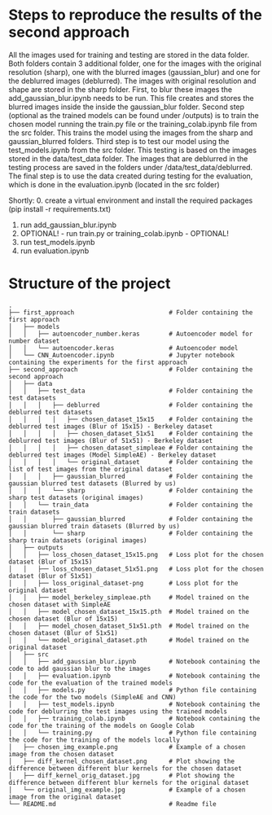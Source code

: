 # Steps to reproduce the results of the second approach

All the images used for training and testing are stored in the data folder. Both folders contain 3 additional folder, one for the images with the original resolution (sharp), one with the blurred images (gaussian_blur) and one for the deblurred images (deblurred). The images with original resolution and shape are stored in the sharp folder.
First, to blur these images the add_gaussian_blur.ipynb needs to be run. This file creates and stores the blurred images inside the inside the gaussian_blur folder.
Second step (optional as the trained models can be found under /outputs) is to train the chosen model running the train.py file or the training_colab.ipynb file from the src folder. This trains the model using the images from the sharp and gaussian_blurred folders.
Third step is to test our model using the test_models.ipynb from the src folder. This testing is based on the images stored in the data/test_data folder. The images that are deblurred in the testing process are saved in the folders under /data/test_data/deblurred. 
The final step is to use the data created during testing for the evaluation, which is done in the evaluation.ipynb (located in the src folder)

Shortly:
0. create a virtual environment and install the required packages (pip install -r requirements.txt)
1. run add_gaussian_blur.ipynb
2. OPTIONAL! - run train.py or training_colab.ipynb - OPTIONAL!
3. run test_models.ipynb
4. run evaluation.ipynb

# Structure of the project
```
.
├── first_approach                          # Folder containing the first approach
│   ├── models 
│   │   ├── autoencoder_number.keras        # Autoencoder model for number dataset
│   │   └── autoencoder.keras               # Autoencoder model  
│   └── CNN_Autoencoder.ipynb               # Jupyter notebook containing the experiments for the first approach    
├── second_approach                         # Folder containing the second approach
│   ├── data  
│   │   ├── test_data                       # Folder containing the test datasets
│   │   │   ├── deblurred                   # Folder containing the deblurred test datasets
│   │   │   │   ├── chosen_dataset_15x15    # Folder containing the deblurred test images (Blur of 15x15) - Berkeley dataset
│   │   │   │   ├── chosen_dataset_51x51    # Folder containing the deblurred test images (Blur of 51x51) - Berkeley dataset
│   │   │   │   ├── chosen_dataset_simpleae # Folder containing the deblurred test images (Model SimpleAE) - Berkeley dataset
│   │   │   │   └── original_dataset        # Folder containing the list of test images from the original dataset
│   │   │   ├── gaussian_blurred            # Folder containing the gaussian blurred test datasets (Blurred by us)
│   │   │   └── sharp                       # Folder containing the sharp test datasets (original images)
│   │   └── train_data                      # Folder containing the train datasets
│   │       ├── gaussian_blurred            # Folder containing the gaussian blurred train datasets (Blurred by us)
│   │       └── sharp                       # Folder containing the sharp train datasets (original images)
│   ├── outputs  
│   │   ├── loss_chosen_dataset_15x15.png   # Loss plot for the chosen dataset (Blur of 15x15)
│   │   ├── loss_chosen_dataset_51x51.png   # Loss plot for the chosen dataset (Blur of 51x51)
│   │   ├── loss_original_dataset-png       # Loss plot for the original dataset
│   │   ├── model_berkeley_simpleae.pth     # Model trained on the chosen dataset with SimpleAE
│   │   ├── model_chosen_dataset_15x15.pth  # Model trained on the chosen dataset (Blur of 15x15)
│   │   ├── model_chosen_dataset_51x51.pth  # Model trained on the chosen dataset (Blur of 51x51)
│   │   └── model_original_dataset.pth      # Model trained on the original dataset
│   ├── src
│   │   ├── add_gaussian_blur.ipynb         # Notebook containing the code to add gaussian blur to the images
│   │   ├── evaluation.ipynb                # Notebook containing the code for the evaluation of the trained models
│   │   ├── models.py                       # Python file containing the code for the two models (SimpleAE and CNN)
│   │   ├── test_models.ipynb               # Notebook containing the code for deblurring the test images using the trained models
│   │   ├── training_colab.ipynb            # Notebook containing the code for the training of the models on Google Colab
│   │   └── training.py                     # Python file containing the code for the training of the models locally  
│   ├── chosen_img_example.png              # Example of a chosen image from the chosen dataset
│   ├── diff_kernel_chosen_dataset.png      # Plot showing the difference between different blur kernels for the chosen dataset
│   ├── diff_kernel_orig_dataset.jpg        # Plot showing the difference between different blur kernels for the original dataset
│   └── original_img_example.jpg            # Example of a chosen image from the original dataset
└── README.md                               # Readme file     
```

